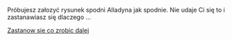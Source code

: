 Próbujesz załozyć rysunek spodni Alladyna jak spodnie. Nie udaje Ci się to i zastanawiasz się dlaczego ...

[Zastanow sie co zrobic dalej](../spodnie.md)

